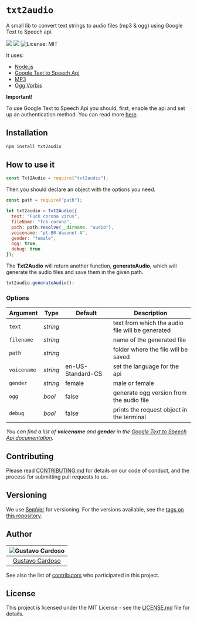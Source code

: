 # `txt2audio`

A small lib to convert text strings to audio files (mp3 & ogg) using Google Text to Speech api.

<img src="https://img.shields.io/github/package-json/v/gustavocardoso/txt2audio?style=flat-square"> <img src="https://img.shields.io/github/downloads/gustavocardoso/txt2audio/total?style=flat-square"> <img src="https://img.shields.io/github/license/gustavocardoso/txt2audio?style=flat-square" alt="License: MIT">

It uses:

- [Node.js](https://nodejs.org/)
- [Google Text to Speech Api](https://cloud.google.com/text-to-speech)
- [MP3](https://en.wikipedia.org/wiki/MP3)
- [Ogg Vorbis](https://xiph.org/vorbis/)

**Important!**

To use Google Text to Speech Api you should, first, enable the api and set up an authentication method. You can read more [here](https://cloud.google.com/text-to-speech/docs/quickstart-client-libraries).

## Installation

```bash
npm install txt2audio
```

## How to use it

```javascript
const Txt2Audio = require("txt2audio");
```

Then you should declare an object with the options you need.

```javascript
const path = require("path");

let txt2audio = Txt2Audio({
  text: "Fuck corona virus",
  fileName: "fck-corona",
  path: path.resolve(__dirname, "audio"),
  voicename: "pt-BR-Wavenet-A",
  gender: "female",
  ogg: true,
  debug: true
});
```

The **Txt2Audio** will return another function, **generateAudio**, which will generate the audio files and save them in the given path.

```javascript
txt2audio.generateAudio();
```

### Options

| Argument    | Type     | Default           | Description                                      |
| ----------- | -------- | ----------------- | ------------------------------------------------ |
| `text`      | _string_ |                   | text from which the audio file will be generated |
| `filename`  | _string_ |                   | name of the generated file                       |
| `path`      | _string_ |                   | folder where the file will be saved              |
| `voicename` | _string_ | en-US-Standard-CS | set the language for the api                     |
| `gender`    | _string_ | female            | male or female                                   |
| `ogg`       | _bool_   | false             | generate ogg version from the audio file         |
| `debug`     | _bool_   | false             | prints the request object in the terminal        |

_You can find a list of **voicename** and **gender** in the [Google Text to Speech Api documentation](https://cloud.google.com/text-to-speech/docs/voices)._

## Contributing

Please read [CONTRIBUTING.md](https://gist.github.com/PurpleBooth/b24679402957c63ec426) for details on our code of conduct, and the process for submitting pull requests to us.

## Versioning

We use [SemVer](http://semver.org/) for versioning. For the versions available, see the [tags on this repository](https://github.com/gustavocardoso/txt2audio/tags).

## Author

| ![Gustavo Cardoso](https://avatars1.githubusercontent.com/u/3013?s=150&v=4) |
| :-------------------------------------------------------------------------: |
|                [Gustavo Cardoso](https://gustavocardoso.me/)                |

See also the list of [contributors](https://github.com/gustavocardoso/txt2audio/contributors) who participated in this project.

## License

This project is licensed under the MIT License - see the [LICENSE.md](LICENSE.md) file for details.
